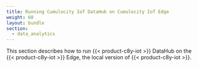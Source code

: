 ```yaml
---
title: Running Cumulocity IoT DataHub on Cumulocity IoT Edge
weight: 60
layout: bundle
section: 
  - data_analytics
---
```


This section describes how to run {{< product-c8y-iot >}} DataHub on the {{< product-c8y-iot >}} Edge, the local version of {{< product-c8y-iot >}}.
